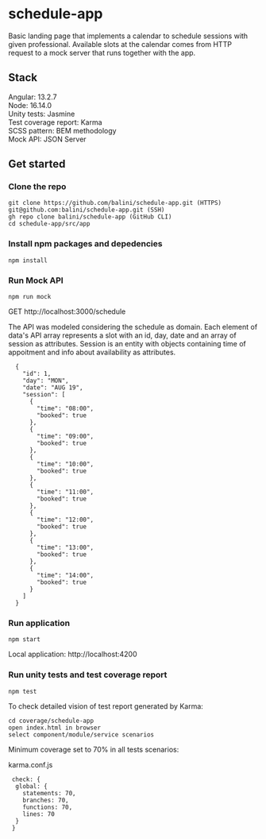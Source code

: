 # schedule-app

Basic landing page that implements a calendar to schedule sessions with given professional. Available slots at the calendar comes from HTTP request to a mock server that runs together with the app.

## Stack

Angular: 13.2.7
<br>
Node: 16.14.0
<br>
Unity tests: Jasmine
<br>
Test coverage report: Karma
<br>
SCSS pattern: BEM methodology
<br>
Mock API: JSON Server

## Get started

### Clone the repo

```shell
git clone https://github.com/balini/schedule-app.git (HTTPS) 
git@github.com:balini/schedule-app.git (SSH) 
gh repo clone balini/schedule-app (GitHub CLI)
cd schedule-app/src/app
```

### Install npm packages and depedencies

```shell
npm install
```

### Run Mock API

```shell
npm run mock
```

GET http://localhost:3000/schedule

The API was modeled considering the schedule as domain. Each element of data's API array represents a slot with an id, day, date and an array of session as attributes. Session is an entity with objects containing time of appoitment and info about availability as attributes.

```shell
  {
    "id": 1,
    "day": "MON",
    "date": "AUG 19",
    "session": [
      {
        "time": "08:00",
        "booked": true
      },
      {
        "time": "09:00",
        "booked": true
      },
      {
        "time": "10:00",
        "booked": true
      },
      {
        "time": "11:00",
        "booked": true
      },
      {
        "time": "12:00",
        "booked": true
      },
      {
        "time": "13:00",
        "booked": true
      },
      {
        "time": "14:00",
        "booked": true
      }
    ]
  }
 ```

### Run application

```shell
npm start
```
Local application: http://localhost:4200

### Run unity tests  and test coverage report 

```shell
npm test
```

To check detailed vision of test report generated by Karma: 

```shell
cd coverage/schedule-app
open index.html in browser
select component/module/service scenarios
```

Minimum coverage set to 70% in all tests scenarios:

karma.conf.js
```shell
 check: {
  global: {
    statements: 70,
    branches: 70,
    functions: 70,
    lines: 70
  }
 }
```

